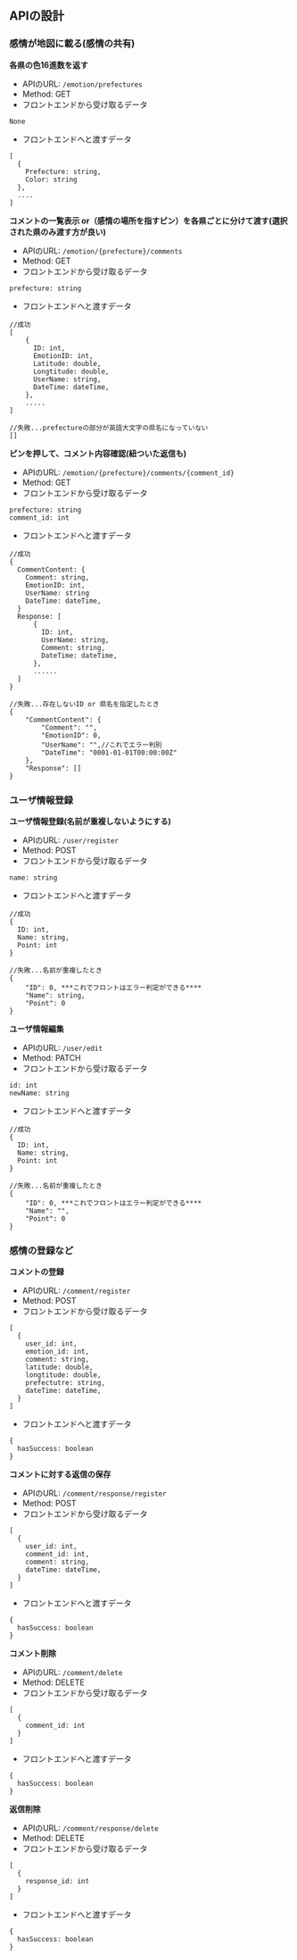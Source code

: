 ## APIの設計
### 感情が地図に載る(感情の共有)
**各県の色16進数を返す**  
- APIのURL: `/emotion/prefectures`  
- Method: GET
- フロントエンドから受け取るデータ  
```
None
```
- フロントエンドへと渡すデータ
```
[
  {
    Prefecture: string,
    Color: string
  },
  ....
]
```

**コメントの一覧表示 or（感情の場所を指すピン）を各県ごとに分けて渡す(選択された県のみ渡す方が良い)**
- APIのURL: `/emotion/{prefecture}/comments`
- Method: GET
- フロントエンドから受け取るデータ
```
prefecture: string  
```
- フロントエンドへと渡すデータ
```
//成功
[
    {
      ID: int,
      EmotionID: int,
      Latitude: double,
      Longtitude: double,
      UserName: string,
      DateTime: dateTime,
    },
    .....
]

//失敗...prefectureの部分が英語大文字の県名になっていない
[]
```
**ピンを押して、コメント内容確認(紐ついた返信も)**
- APIのURL: `/emotion/{prefecture}/comments/{comment_id}` 
- Method: GET   
- フロントエンドから受け取るデータ  
```
prefecture: string  
comment_id: int
```
- フロントエンドへと渡すデータ
```
//成功
{
  CommentContent: {
    Comment: string,
    EmotionID: int,
    UserName: string
    DateTime: dateTime,
  }
  Response: [
      {
        ID: int,
        UserName: string,
        Comment: string,
        DateTime: dateTime,
      },
      ......
  ]
}

//失敗...存在しないID or 県名を指定したとき
{
    "CommentContent": {
        "Comment": "",
        "EmotionID": 0,
        "UserName": "",//これでエラー判別
        "DateTime": "0001-01-01T00:00:00Z"
    },
    "Response": []
}
```
### ユーザ情報登録
**ユーザ情報登録(名前が重複しないようにする)**  
- APIのURL: `/user/register`
- Method: POST
- フロントエンドから受け取るデータ    
```
name: string  
```
- フロントエンドへと渡すデータ
```
//成功
{
  ID: int,
  Name: string,
  Point: int
}

//失敗...名前が重複したとき
{
    "ID": 0, ***これでフロントはエラー判定ができる****
    "Name": string,
    "Point": 0
}
```
**ユーザ情報編集** 
- APIのURL: `/user/edit`
- Method: PATCH
- フロントエンドから受け取るデータ  
```
id: int
newName: string
```
- フロントエンドへと渡すデータ
```
//成功
{
  ID: int,
  Name: string,
  Point: int
}

//失敗...名前が重複したとき
{
    "ID": 0, ***これでフロントはエラー判定ができる****
    "Name": "",
    "Point": 0
}
```

### 感情の登録など
**コメントの登録**
- APIのURL: `/comment/register`
- Method: POST
- フロントエンドから受け取るデータ
```
[    
  {      
    user_id: int,
    emotion_id: int,   
    comment: string,   
    latitude: double,      
    longtitude: double,      
    prefectutre: string,      
    dateTime: dateTime, 
  }
]
```
- フロントエンドへと渡すデータ
```
{
  hasSuccess: boolean
}
```

**コメントに対する返信の保存**
- APIのURL: `/comment/response/register`
- Method: POST
- フロントエンドから受け取るデータ
```
[    
  {      
    user_id: int,
    comment_id: int,   
    comment: string,        
    dateTime: dateTime, 
  }
]
```
- フロントエンドへと渡すデータ
```
{
  hasSuccess: boolean
}
```
**コメント削除**
- APIのURL: `/comment/delete`
- Method: DELETE
- フロントエンドから受け取るデータ
```
[    
  {      
    comment_id: int
  }
]
```
- フロントエンドへと渡すデータ
```
{
  hasSuccess: boolean
}
```
**返信削除**
- APIのURL: `/comment/response/delete`
- Method: DELETE
- フロントエンドから受け取るデータ
```
[    
  {      
    response_id: int
  }
]
```
- フロントエンドへと渡すデータ
```
{
  hasSuccess: boolean
}
```
